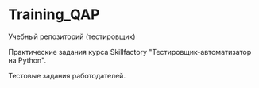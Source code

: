 # Training_QAP
Учебный репозиторий (тестировщик)

Практические задания курса Skillfactory "Тестировщик-автоматизатор на Python".

Тестовые задания работодателей.

